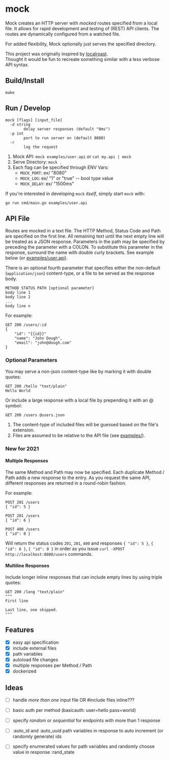 # mock

Mock creates an HTTP server with *mocked* routes specified from a local file.  It allows for
rapid development and testing of (REST) API clients.  The routes are dynamically configured from
a watched file.

For added flexibility, Mock optionally just serves the specified directory.

This project was originally inspired by [localroast](https://github.com/caalberts/localroast).  
Thought it would be fun to recreate something similar with a less verbose API syntax.

## Build/Install

    make

## Run / Develop

    mock [flags] [input_file]
      -d string
            delay server responses (default "0ms")
      -p int
            port to run server on (default 8080)
      -r    
            log the request

1. Mock API: `mock examples/user.api` or `cat my.api | mock`
2. Serve Directory: `mock .`
3. Each flag can be specified through ENV Vars:
   * `MOCK_PORT`:  ex/ "8080"
   * `MOCK_LOG`:   ex/ "1" or "true" -- bool type value
   * `MOCK_DELAY`: ex/ "1500ms"

If you're interested in developing `mock` *itself*, simply start `mock` with:

    go run cmd/main.go examples/user.api

## API File

Routes are mocked in a text file.  The HTTP Method, Status Code and Path are specified
on the first line.  All remaining text until the next empty line will be treated as a
JSON response. Parameters in the path may be specified by preceding the parameter with
a COLON.  To substitute this parameter in the response, surround the name with double
curly brackets.  See example below (or [examples/user.api](examples/user.api)).

There is an optional fourth parameter that specifies either the
non-default (`application/json`) content-type, or a file to be served as the response body.

    METHOD STATUS PATH [optional parameter]
    body line 1
    body line 2
    ...
    body line n

For example:

    GET 200 /users/:id
    {
        "id": "{{id}}"
        "name": "John Dough",
        "email": "john@dough.com"
    }

### Optional Parameters

You may serve a non-json content-type like by marking it with double quotes:

    GET 200 /hello "text/plain"
    Hello World

Or include a large response with a local file by prepending it with an @ symbol:

    GET 200 /users @users.json

1. The content-type of included files will be guessed based on the file's extension.
2. Files are assumed to be relative to the API file (see [examples/](examples/)).

### New for 2021

#### Multiple Responses

The same Method and Path may now be specified.  Each duplicate Method / Path adds
a new response to the entry.  As you request the same API, different responses
are returned in a round-robin fashion.

For example:

    POST 201 /users
    { "id": 5 }

    POST 201 /users
    { "id": 6 }

    POST 400 /users
    { "id": 0 }

Will return the status codes `201`, `201`, `400` and responses `{ "id": 5 }`, 
`{ "id": 6 }`, `{ "id": 0 }` in order as you issue
`curl -XPOST http://localhost:8080/users` commands.

#### Multiline Responses

Include longer inline responses that can include empty lines by using triple quotes:

    GET 200 /long "text/plain"
    """
    First line

    Last line, one skipped.
    """

## Features

- [x] easy api specification
- [x] include external files
- [x] path variables
- [x] autoload file changes
- [x] multiple responses per Method / Path
- [x] dockerized

## Ideas

- [ ] handle *more than one* input file OR #include files inline???
- [ ] basic auth per method (basicauth: user=hello pass=world)
- [ ] specify *random* or *sequential* for endpoints with more than 1 response
- [ ] :auto_id and :auto_uuid path variables in response to auto increment (or randomly generate) ids
- [ ] specify enumerated values for path variables and randomly choose value in response :rand_state
 